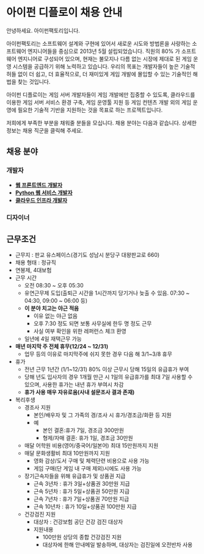 # 아이펀 디플로이 채용 안내

안녕하세요. 아이펀팩토리입니다.

아이펀팩토리는 소프트웨어 설계와 구현에 있어서 새로운 시도와 방법론을 사랑하는
소프트웨어 엔지니어들을 중심으로 2013년 5월 설립되었습니다.
직원의 80% 가 소프트웨어 엔지니어로 구성되어 있으며,
현재는 불모지나 다름 없는 시장에 제대로 된 
게임 운영 시스템을 공급하기 위해 노력하고 있습니다.
우리의 목표는 개발자들이 높은 기술적 허들 없이 더 쉽고, 더 효율적으로,
더 재미있게 게임 개발에 몰입할 수 있는 기술적인 해법을 찾는 것입니다.

아이펀 디플로이는 게임 서버 개발자들이 게임 개발에만 집중할 수 있도록,
클라우드를 이용한 게임 서버 서비스 환경 구축, 게임 운영툴 지원 등 게임 컨텐츠 개발 외의 게임 운영에 필요한 기술적 기반을 지원하는 것을 목표로 하는 프로젝트입니다.

저희에게 부족한 부분을 채워줄 분들을 모십니다.
채용 분야는 다음과 같습니다. 상세한 정보는 채용 직군을 클릭해 주세요.

## 채용 분야

### 개발자

- [**웹 프론트엔드 개발자**](developer_web_front.md)
- [**Python 웹 서비스 개발자**](developer_python_web.md)
- [**클라우드 인프라 개발자**](cloud_infra_engineer.md)

### 디자이너


## 근무조건

- 근무지 : 판교 유스페이스(경기도 성남시 분당구 대왕판교로 660)
- 채용 형태 : 정규직
- 연봉제, 4대보험
- 근무 시간
  - 오전 08:30 ~ 오후 05:30
  - 유연근무제 도입(출퇴근 시간을 1시간까지 당기거나 늦출 수 있음.
  07:30 ~ 04:30, 09:00 ~ 06:00 등)
  - **이 분야 치고는 야근 적음**
    - 이유 없는 야근 없음
    - 오후 7:30 정도 되면 보통 사무실에 한두 명 정도 근무
    - 사실 여부 확인을 위한 레퍼런스 체크 환영
  - 일년에 4일 재택근무 가능
- **매년 마지막 주 전체 휴무(12/24 ~ 12/31)**
  - 업무 등의 이유로 마지막주에 쉬지 못한 경우 다음 해 3/1~3/8 휴무
- 휴가
  - 전년 근무 1년간 (1/1~12/31) 80% 이상 근무시 당해 15일의 유급휴가 부여
  - 당해 년도 입사자의 경우 1개월 만근 시 1일의 유급휴가를 최대 7일 사용할 수 있으며, 사용한 휴가는 내년 휴가 부여시 차감
  - **휴가 사용 매우 자유로움(사내 설문조사 결과 존재)**
- 복리후생
  - 경조사 지원
    - 본인/배우자 및 그 가족의 경/조사 시 휴가/경조금/화환 등 지원
    - 예
      - 본인 결혼:휴가 7일, 경조금 300만원
      - 형제/자매 결혼: 휴가 1일, 경조금 30만원
  - 매달 어학원 비용(영어/중국어/일본어) 최대 15만원까지 지원
  - 매달 문화생활비 최대 10만원까지 지원
    - 영화 감상/도서 구매 및 체력단련 비용으로 사용 가능
    - 게임 구매(단 게임 내 구매 제외)시에도 사용 가능
  - 장기근속자들을 위해 유급휴가 및 상품권 지급
    - 근속 3년차 : 휴가 3일+상품권 30만원 지급
    - 근속 5년차 : 휴가 5일+상품권 50만원 지급
    - 근속 7년차 : 휴가 7일+상품권 70만원 지급
    - 근속 10년차 : 휴가 10일+상품권 100만원 지급
  - 건강검진 지원
    - 대상자 : 건강보험 공단 건강 검진 대상자
    - 지원내용
      - 100만원 상당의 종합 건강검진 지원
      - 대상자에 한해 안내메일 발송하며, 대상자는 검진일에 오전반차 사용
